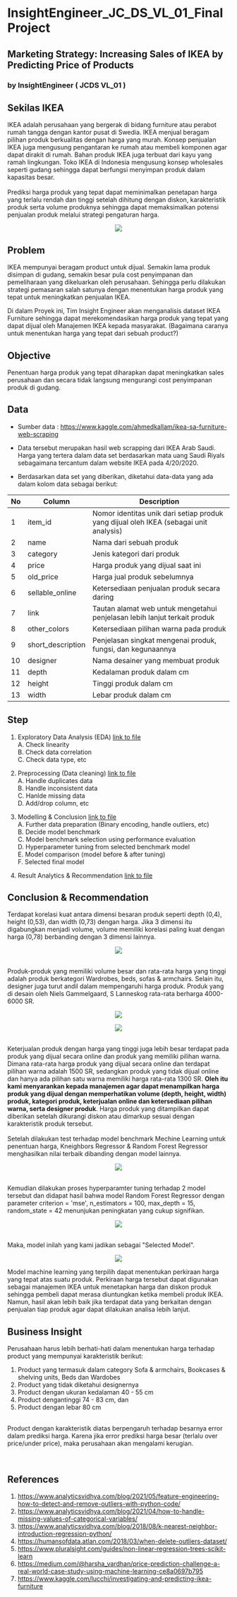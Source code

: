 ﻿# InsightEngineer_JC_DS_VL_01_FinalProject
## Marketing Strategy: Increasing Sales of IKEA by Predicting Price of Products
### by InsightEngineer ( JCDS VL_01 ) 

## Sekilas IKEA
IKEA adalah perusahaan yang bergerak di bidang furniture atau perabot rumah tangga dengan kantor pusat di Swedia. IKEA menjual beragam pilihan produk berkualitas dengan harga yang murah. Konsep penjualan IKEA juga mengusung pengantaran ke rumah atau membeli komponen agar dapat dirakit di rumah. Bahan produk IKEA juga terbuat dari kayu yang ramah lingkungan. Toko IKEA di Indonesia mengusung konsep wholesales seperti gudang sehingga dapat berfungsi menyimpan produk dalam kapasitas besar.
<br /> <br />
Prediksi harga produk yang tepat dapat meminimalkan penetapan harga yang terlalu rendah dan tinggi setelah dihitung dengan diskon, karakteristik produk serta volume produknya sehingga dapat memaksimalkan potensi penjualan produk melalui strategi pengaturan harga.
<br />
<p align="center">
<img src="https://user-images.githubusercontent.com/92136872/136832726-dba93177-fa47-47ed-9289-1fb65ab4b8cd.jpg"/>
</p>

## Problem
IKEA mempunyai beragam product untuk dijual. Semakin lama produk disimpan di gudang, semakin besar pula cost penyimpanan dan pemeliharaan yang dikeluarkan oleh perusahaan. Sehingga perlu dilakukan strategi pemasaran salah satunya dengan menentukan harga produk yang tepat untuk meningkatkan penjualan IKEA.

Di dalam Proyek ini, Tim Insight Engineer akan menganalisis dataset IKEA Furniture sehingga dapat merekomendasikan harga produk yang tepat yang dapat dijual oleh Manajemen IKEA kepada masyarakat. (Bagaimana caranya untuk menentukan harga yang tepat dari sebuah product?)

## Objective
Penentuan harga produk yang tepat diharapkan dapat meningkatkan sales perusahaan dan secara tidak langsung mengurangi cost penyimpanan produk di gudang.

## Data
- Sumber data : https://www.kaggle.com/ahmedkallam/ikea-sa-furniture-web-scraping 

- Data tersebut merupakan hasil web scrapping dari IKEA Arab Saudi. Harga yang tertera dalam data set berdasarkan mata uang Saudi Riyals sebagaimana tercantum dalam website IKEA pada 4/20/2020.

- Berdasarkan data set yang diberikan, diketahui data-data yang ada dalam kolom data sebagai berikut:

| No | Column | Description |
| -- | ------ | ----------- |
| 1 | item_id | Nomor identitas unik dari setiap produk yang dijual oleh IKEA (sebagai unit analysis) |
| 2 | name | Nama dari sebuah produk |
| 3 | category | Jenis kategori dari produk |
| 4 | price | Harga produk yang dijual saat ini |
| 5 | old_price | Harga jual produk sebelumnya |
| 6 | sellable_online | Ketersediaan penjualan produk secara daring |
| 7 | link | Tautan alamat web untuk mengetahui penjelasan lebih lanjut terkait produk |
| 8 | other_colors | Ketersediaan pilihan warna pada produk |
| 9 | short_description | Penjelasan singkat mengenai produk, fungsi, dan kegunaannya |
| 10 | designer | Nama desainer yang membuat produk |
| 11 | depth | Kedalaman produk dalam cm |
| 12 | height | Tinggi produk dalam cm |
| 13 | width | Lebar produk dalam cm |


## Step
1. Exploratory Data Analysis (EDA)     [link to file](https://github.com/PurwadhikaDev/InsightEngineer_JC_DS_VL_01_FinalProject/blob/main/1_IE_IKEA_Product_Problem_Statement_Data_Understanding_EDA_dan_narasi.ipynb)
<br /> A. Check linearity
<br /> B. Check data correlation
<br /> C. Check data type, etc

2. Preprocessing (Data cleaning)     [link to file](https://github.com/PurwadhikaDev/InsightEngineer_JC_DS_VL_01_FinalProject/blob/main/2_IE_IKEA_Preprocessing_and_Methodology_Data_Analysis.ipynb)
<br /> A. Handle duplicates data
<br /> B. Handle inconsistent data
<br /> C. Hanlde missing data
<br /> D. Add/drop column, etc

3. Modelling & Conclusion   [link to file](https://github.com/PurwadhikaDev/InsightEngineer_JC_DS_VL_01_FinalProject/blob/main/3_IE_IKEA_Machine%20Learning%20Model_Conclusin%20dan%20Recommendation.ipynb)
<br /> A. Further data preparation (Binary encoding, handle outliers, etc)
<br /> B. Decide model benchmark
<br /> C. Model benchmark selection using performance evaluation
<br /> D. Hyperparameter tuning from selected benchmark model
<br /> E. Model comparison (model before & after tuning)
<br /> F. Selected final model

4. Result Analytics & Recommendation     [link to file](https://github.com/PurwadhikaDev/InsightEngineer_JC_DS_VL_01_FinalProject/blob/main/4_IE_IKEA_Result_Analytics.ipynb)

## Conclusion & Recommendation
Terdapat korelasi kuat antara dimensi besaran produk seperti depth (0,4), height (0,53), dan width (0,73) dengan harga. Jika 3 dimensi itu digabungkan menjadi volume, volume memiliki korelasi paling kuat dengan harga (0,78) berbanding dengan 3 dimensi lainnya. 
<p align="center"> <img src="https://user-images.githubusercontent.com/92136872/136909964-d270e69a-2474-40a2-b3a6-77baabbb7cc4.png"/>
</p>
<br/> Produk-produk yang memiliki volume besar dan rata-rata harga yang tinggi adalah produk berkategori Wardrobes, beds, sofas & armchairs. Selain itu, designer juga turut andil dalam mempengaruhi harga produk. Produk yang di desain oleh Niels Gammelgaard, S Lanneskog rata-rata berharga 4000-6000 SR.
<p align="center"> <img src="https://user-images.githubusercontent.com/92136872/136911266-7c2da24b-7e85-4cde-8e02-59a370aff2e5.png"/></p>
<p align="center"> <img src="https://user-images.githubusercontent.com/92136872/136912441-fdc7e68a-1103-4237-a1ef-134151426e08.png"/></p>

<br /> Keterjualan produk dengan harga yang tinggi juga lebih besar terdapat pada produk yang dijual secara online dan produk yang memiliki pilihan warna. Dimana rata-rata harga produk yang dijual secara online dan terdapat pilihan warna adalah 1500 SR, sedangkan produk yang tidak dijual online dan hanya ada pilihan satu warna memiliki harga rata-rata 1300 SR. **Oleh itu kami menyarankan kepada manajemen agar dapat menampilkan harga produk yang dijual dengan memperhatikan volume (depth, height, width) produk, kategori produk, keterjualan online dan ketersediaan pilihan warna, serta designer produk**. Harga produk yang ditampilkan dapat diberikan setelah dikurangi diskon atau dimarkup sesuai dengan karakteristik produk tersebut.
<br/><br/> Setelah dilakukan test terhadap model benchmark Mechine Learning untuk penentuan harga, Kneighbors Regressor & Random Forest Regressor menghasilkan nilai terbaik dibanding dengan model lainnya.
<p align="center"> <img src="https://user-images.githubusercontent.com/92136872/136913690-274528e3-10ad-4173-80a9-9a38dae69636.png"/></p>

<br/> Kemudian dilakukan proses hyperparamter tuning terhadap 2 model tersebut dan didapat hasil bahwa model Random Forest Regressor dengan parameter criterion = 'mse', n_estimators = 100, max_depth = 15, random_state = 42 menunjukan peningkatan yang cukup signifikan.
<p align="center"> <img src="https://user-images.githubusercontent.com/92136872/136915693-091fd0bd-9fe5-4c22-8f2d-88f27908a929.png"/></p>
<br/> Maka, model inilah yang kami jadikan sebagai "Selected Model".
<p align="center"> <img src="https://user-images.githubusercontent.com/92136872/136917571-2f3c0ab5-f66b-4105-8401-a5c218ca4457.png"/></p>

Model machine learning yang terpilih dapat menentukan perkiraan harga yang tepat atas suatu produk. Perkiraan harga tersebut dapat digunakan sebagai manajemen IKEA untuk menetapkan harga dan diskon produk sehingga pembeli dapat merasa diuntungkan ketika membeli produk IKEA. Namun, hasil akan lebih baik jika terdapat data yang berkaitan dengan penjualan tiap produk agar dapat dilakukan analisa lebih lanjut.

## Business Insight
Perusahaan harus lebih berhati-hati dalam menentukan harga terhadap product yang mempunyai karakteristik berikut:
1. Product yang termasuk dalam category Sofa & armchairs, Bookcases & shelving units, Beds dan Wardobes
2. Product yang tidak diketahui designernya
3. Product dengan ukuran kedalaman 40 - 55 cm
4. Product dengantinggi 74 - 83 cm, dan
5. Product dengan lebar 80 cm

<br/> Product dengan karakteristik diatas berpengaruh terhadap besarnya error dalam prediksi harga. Karena jika error prediksi harga besar (terlalu over price/under price), maka perusahaan akan mengalami kerugian.

<br/> 

## References
1. https://www.analyticsvidhya.com/blog/2021/05/feature-engineering-how-to-detect-and-remove-outliers-with-python-code/
2. https://www.analyticsvidhya.com/blog/2021/04/how-to-handle-missing-values-of-categorical-variables/
3. https://www.analyticsvidhya.com/blog/2018/08/k-nearest-neighbor-introduction-regression-python/
4. https://humansofdata.atlan.com/2018/03/when-delete-outliers-dataset/
5. https://www.pluralsight.com/guides/non-linear-regression-trees-scikit-learn
6. https://medium.com/@harsha_vardhan/price-prediction-challenge-a-real-world-case-study-using-machine-learning-ce8a0697b795
7. https://www.kaggle.com/lucchi/investigating-and-predicting-ikea-furniture
